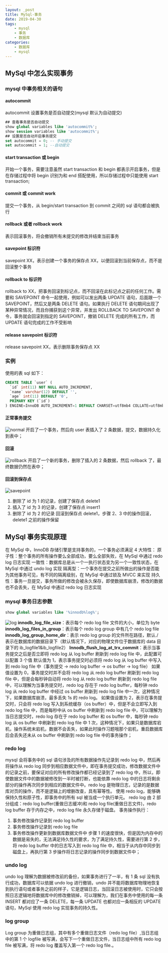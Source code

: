 ```yaml
---
layout: _post
title: MySql-事务
date: 2019-04-30
tags: 
    - mysql
    - 事务
    - 数据库
categories: 
    - 数据库
    - mysql
---
```

## MySql 中怎么实现事务
### mysql 中事务相关的语句
#### autocommit
autocommit 设置事务是否自动提交(mysql 默认为自动提交)
```sql
## 查看事务是否自动提交
show global variables like 'autocommit%';
show session variables like 'autocommit%';
## 设置是否自动开启事务提交
set autocommit = 0; -- 手动提交
set autocommit = 1; --自动提交
```
#### start transaction 或 begin
开始一个事务，需要注意虽然 start transaction 和 begin 都表示开启事务，但是在存储过程中将 begin 识别为和 end 搭配使用，所以存储过程中只能使用 start transaction;
#### commit 或 commit work
提交一个事务，从 begin/start transaction 到 commit 之间的 sql 语句都会被执行
#### rollback 或者 rollback work
表示回滚事务，将会撤销所有未提交的修改并结束当前事务
#### savepoint 标识符
savepoint XX，表示创建一个事务的保存点 XX，以便回滚到当前保存点，而不是回滚整个事务
#### rollback to 标识符
rollback to XX，把事务回滚到标记点，而不回滚在此标记点之前的任何工作。需要和 SAVEPOINT 命令一起使用，例如可以发出两条 UPDATE 语句，后面跟一个 SAVEPOINT，然后又是两条 DELETE 语句。如果执行 DELETE 语句期间出现了某种异常情况，而且你捕获到这个异常，并发出 ROLLBACK TO SAVEPOINT 命令，事务就会回滚到指定的 SAVEPOINT，撤销 DELETE 完成的所有工作，而 UPDATE 语句完成的工作不受影响
#### release savepoint 标识符
release savepoint XX，表示删除事务保存点 XX
### 实例
使用的表 sql 如下：
```sql
CREATE TABLE `user` (
  `id` int(11) NOT NULL AUTO_INCREMENT,
  `name` varchar(12) DEFAULT '',
  `age` int(11) DEFAULT '0',
  PRIMARY KEY (`id`)
) ENGINE=InnoDB AUTO_INCREMENT=1 DEFAULT CHARSET=utf8mb4 COLLATE=utf8mb4_0900_ai_ci
```
#### 正常事务提交
![normal](normal.png)
开启了一个事务，然后向 user 表插入了 2 条数据，提交，数据持久化到表中；
#### 回滚
![rollback](rollback.png)
开启了一个新的事务，删除了插入的 2 条数据，然后 rollback 了，最终数据仍然在表中；
#### 回滚到保存点
![savepoint](savepoint.png)
1. 删除了 id 为 1 的记录，创建了保存点 delete1
2. 插入了 id 为 3 的记录，创建了保存点 insert1
3. 删除了 id 为 2 的记录
回滚到保存点 delete1，步骤 2、3 中的操作回滚，delete1 之前的操作保留

## MySql 事务实现原理
在 MySql 中，InnoDB 存储引擎是支持事务的，一个事务必须满足 4 大特性：
原子性：整个事务的所有操作要么全部成功，要么全部失败，在 MySql 中通过 redo log 日志实现
一致性：数据库总是从一个一执行状态变为另一个一致性状态，在 MySql 中通过 undo log 实现
隔离型：一个事务在提交之前所做出的操作是否能为其他事务可见，有不同的隔离级别，在 MySql 中通过锁及 MVCC 来实现
持久性：事务一旦提交，事务所做的修改会被永久保存，即使数据库崩溃，修改的数据也不会丢失，在 MySql 中通过 redo log 日志实现

### mysql 事务日志参数
```sql
show global variables like '%innodb%log%';
```
![log](log.png)
**innodb_log_file_size**：表示每个 redo log file 文件的大小，单位为 byte
**innodb_log_files_in_group**：表示每个 redo log group 中有几个 redo log file
**innodb_log_group_home_dir**：表示 redo log group 的文件所在路径，默认./ 表示在数据库的数据目录下（默认情况下，对应的物理文件位于数据库的 data 目录下的 ib_logfile1&ib_logfile2）
**Innodb_flush_log_at_trx_commit**：表示当事务提交之后是否立即将 redo log 从 log buffer 刷新到 redo log file 中，此配置可以配置 3 个值
默认值为 1，表示事务提交时必须将 redo log 从 log buffer 中写入到 redo log file 中（事务提交 -> redo log buffer -> os buffer -> log file）
如果值设置为 0，事务提交时并不会将 redo log 从 redo log buffer 刷新到 redo log file 中，但是会每秒钟自动将 redo log 从 redo log buffer 刷新到 redo log file 中，可以理解为当事务提交时，redo log 存在于 redo log buffer，每秒钟 redo log 从 redo log buffer 中经过 os buffer 刷新到 redo log file 中一次，这种情况下，如果数据库崩溃，最多丢失 1s 的 redo log。
如果值设置为 2，表示在事务提交时，只会将 redo log 写入到系统缓存（os buffer）中，但是不会立即写入到 redo log file 中，而是每秒中从 os buffer 中刷新到 redo log file 中，可以理解为当日志提交时，redo log 存在于 redo log buffer 和 os buffer 中，每秒钟 redo log 从 os buffer 中刷新到 redo log file 中 1 次，这种情况下，如果只是数据库宕机，操作系统未宕机，数据不会丢失，如果此时操作习题哦那个宕机，重启数据库后会丢失还未从 os buffer 中刷新到 redo log file 中的事务操作；

### redo log
mysql 会将事务中的 sql 语句涉及的所有数据操作先记录到 redo log 中，然后再将操作从 redo log 同步到相应数据文件中，即在事务提交成功，修改数据文件中的记录之前，要保证对应的所有修改操作都已经记录到了 redo log 中，所以，即使数据文件中的数据被修改到一半时被打断，也能依靠 redo log 中的日志将剩余部分的操作再次同步到相应的数据文件中。redo log 是物理日志，记录的是数据库对页的操作，而不是逻辑上的增删改查，具有幂等性。
使用 redo log，能够确保持久性和原子性，即事务中的所有 sql 被当成一个执行单元。
redo log 由 2 部分组成：redo log buffer(重做日志缓冲)和 redo log file(重做日志文件)，redo log buffer 存于内存之中，redo log file 永久存储于磁盘。
事务操作执行：
1. 事务修改操作记录到 redo log buffer
2. 事务修改操作记录到 redo log file
3. 事务修改操作更新到数据库数据文件中
步骤 1 的速度很快，但是因为内存中的数据是易失的，无法满足持久性的要求，为了满足持久性，需要进行第 2 步，将 redo log buffer 中的日志写入到 redo log file 中，相当于从内存中同步到磁盘上，再执行第 3 步操作将日志记录的操作同步到数据文件中；

### undo log
undo log 理解为数据被修改前的备份，如果事务进行了一半，有 1 条 sql 没有执行成功，数据库可以依据 undo log 进行撤销，undo 并不能将数据库物理地恢复到执行语句或者事务之前的样子，它是逻辑日志，当回滚日志被使用时，它只会按照日志逻辑地将数据库中的修改撤销掉，可以理解为，我们在事务中使用的每一条 INSERT 都对应了一条 DELETE，每一条 UPDATE 也都对应一条相反的 UPDATE 语句，MySql 使用 redo log 实现事务的持久性。

### log group
Log  group 为重做日志组，其中有多个重做日志文件（redo log file）,当日志组中的第 1 个 logfile 被写满，会写下一个重做日志文件，当日志组中所有 redo log file 被写满，将 redo log 覆盖写入第一个 redo log file.。